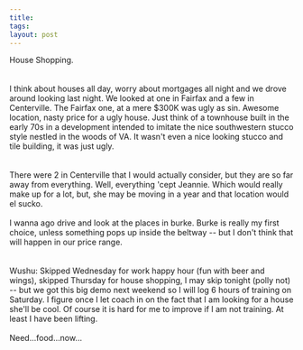 ```yaml
---
title: 
tags: 
layout: post
---
```

House Shopping.  <br /><br />I think about houses all day, worry about mortgages all night and we drove around looking last night.  We looked at one in Fairfax and a few in Centerville.  The Fairfax one, at a mere $300K was ugly as sin.  Awesome location, nasty price for a ugly house.  Just think of a townhouse built in the early 70s in a development intended to imitate the nice southwestern stucco style nestled in the woods of VA.  It wasn't even a nice looking stucco and tile building, it was just ugly.  <br /><br />There were 2 in Centerville that I would actually consider, but they are so far away from everything.  Well, everything 'cept Jeannie.  Which would really make up for a lot, but, she may be moving in a year and that location would el sucko.<br /><br />I wanna ago drive and look at the places in burke.  Burke is really my first choice, unless something pops up inside the beltway -- but I don't think that will happen in our price range.  <br /><br />Wushu:  Skipped Wednesday for work happy hour (fun with beer and wings), skipped Thursday for house shopping, I may skip tonight (polly not) -- but we got this big demo next weekend so I will log 6 hours of training on Saturday.  I figure once I let coach in on the fact that I am looking for a house she'll be cool.  Of course it is hard for me to improve if I am not training.  At least I have been lifting.<br /><br />Need...food...now...
